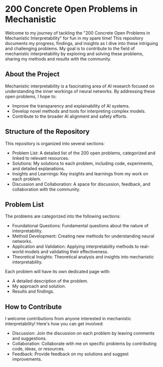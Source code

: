 # 200 Concrete Open Problems in Mechanistic
Welcome to my journey of tackling the "200 Concrete Open Problems in Mechanistic Interpretability" for fun in my spare time! This repository documents my progress, findings, and insights as I dive into these intriguing and challenging problems. My goal is to contribute to the field of mechanistic interpretability by exploring and solving these problems, sharing my methods and results with the community.

## About the Project
Mechanistic interpretability is a fascinating area of AI research focused on understanding the inner workings of neural networks. By addressing these open problems, I hope to:

- Improve the transparency and explainability of AI systems.
- Develop novel methods and tools for interpreting complex models.
- Contribute to the broader AI alignment and safety efforts.
  
## Structure of the Repository
This repository is organized into several sections:

- Problem List: A detailed list of the 200 open problems, categorized and linked to relevant resources.
- Solutions: My solutions to each problem, including code, experiments, and detailed explanations.
- Insights and Learnings: Key insights and learnings from my work on each problem.
- Discussion and Collaboration: A space for discussion, feedback, and collaboration with the community.

## Problem List
The problems are categorized into the following sections:

- Foundational Questions: Fundamental questions about the nature of interpretability.
- Method Development: Creating new methods for understanding neural networks.
- Application and Validation: Applying interpretability methods to real-world models and validating their effectiveness.
- Theoretical Insights: Theoretical analysis and insights into mechanistic interpretability.

Each problem will have its own dedicated page with:
- A detailed description of the problem.
- My approach and solution.
- Results and findings.
  
## How to Contribute
I welcome contributions from anyone interested in mechanistic interpretability! Here's how you can get involved:
- Discussion: Join the discussion on each problem by leaving comments and suggestions.
- Collaboration: Collaborate with me on specific problems by contributing code, ideas, or resources.
- Feedback: Provide feedback on my solutions and suggest improvements.
